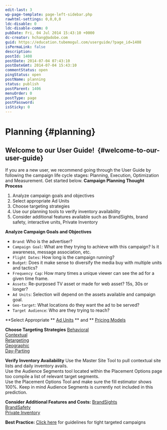 ```yaml
---
edit-last: 3
wp-page-template: page-left-sidebar.php
rawhtml-settings: 0,0,0,0
ldc-disable: 0
ldc-disable-comm: 0
pubDate: Fri, 04 Jul 2014 15:43:10 +0000
dc-creator: hchang@adobe.com
guid: https://education.tubemogul.com/userguide/?page_id=1408
isPermaLink: false
description: 
postId: 1408
postDate: 2014-07-04 07:43:10
postDateGmt: 2014-07-04 15:43:10
commentStatus: open
pingStatus: open
postName: planning
status: publish
postParent: 1406
menuOrder: 0
postType: page
postPassword: 
isSticky: 0
---
```


# Planning {#planning}

## **Welcome to our User Guide!&nbsp;** {#welcome-to-our-user-guide}

If you are a new user, we recommend going through the User Guide by following the campaign life cycle stages: Planning, Execution, Optimization and Measurement. Get started below.
**Campaign Planning Thought Process**

1. Analyze campaign goals and objectives
1. Select appropriate Ad Units
1. Choose targeting strategies
1. Use our planning tools to verify&nbsp;inventory availability
1. Consider&nbsp;additional&nbsp;features available such as BrandSights, brand safety, interactive units, Private Inventory

**Analyze&nbsp;Campaign Goals and Objectives**

* `Brand`: Who is the advertiser?
* `Campaign Goal`: What are they trying to achieve with this campaign? Is it awareness, message association, etc.
* `Flight Dates`: How long is the campaign running?
* `Budget`: Does it make sense to diversify the media buy with multiple units and tactics?
* `Frequency Cap`: How many times a unique viewer can see the ad for a given time frame.
* `Assets`: Re-purposed TV asset or made for web asset? 15s, 30s or longer?
* `Ad Units`: Selection will depend on the assets available and campaign goal.
* `Geo-target`: What locations do they want the ad to be served?
* `Target Audience`: Who are they trying to reach?

**Select Appropriate ** [Ad Units](planning/ad-formats.md) ** and ** [Pricing Models](planning/ad-formats/performance-pricing.md)

**Choose Targeting Strategies**
[Behavioral](planning/targeting/behavioral.md)   
[Contextual](planning/targeting/contextual.md)   
[Retargeting](planning/targeting/retargeting.md)   
[Geographic](planning/targeting.md)   
[Day-Parting](planning/targeting/targeting-options.md)

**Verify Inventory Availability**
Use the Master Site Tool to pull contextual site lists and daily inventory avails.   
Use the Audience Segments tool located within the Placement Options page too compile a list of relevant target segments.   
Use the Placement Options Tool and make sure the fill estimator shows 100%. Keep in mind Audience Segments is currently not included in this prediction.

**Consider Additional Features and Costs:**
[BrandSights](planning/brandsights.md)   
[BrandSafety](planning/brand-safety.md)   
[Private Inventory](planning/private-inventory.md)

**Best Practice:**
[Click here](planning/targeting.md) for guidelines for tight targeted campaigns 